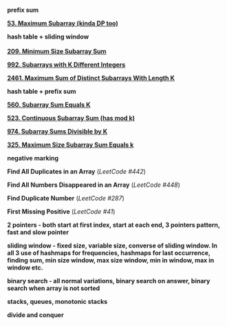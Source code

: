 **prefix sum**

[**53. Maximum Subarray (kinda DP too)**](https://leetcode.com/problems/maximum-subarray/)

**hash table + sliding window**\
\
[**209. Minimum Size Subarray Sum**](https://leetcode.com/problems/minimum-size-subarray-sum/)

[**992. Subarrays with K Different Integers**](https://leetcode.com/problems/subarrays-with-k-different-integers/)

[**2461. Maximum Sum of Distinct Subarrays With Length K**](https://leetcode.com/problems/maximum-sum-of-distinct-subarrays-with-length-k/)

**hash table + prefix sum**

[**560. Subarray Sum Equals K**](https://leetcode.com/problems/subarray-sum-equals-k/)

[**523. Continuous Subarray Sum (has mod k)**](https://leetcode.com/problems/continuous-subarray-sum/)

[**974. Subarray Sums Divisible by K**](https://leetcode.com/problems/subarray-sums-divisible-by-k/)

[**325. Maximum Size Subarray Sum Equals k**](https://leetcode.com/problems/maximum-size-subarray-sum-equals-k/)

**negative marking**

**Find All Duplicates in an Array** (*LeetCode #442*)

**Find All Numbers Disappeared in an Array** (*LeetCode #448*)

**Find Duplicate Number** (*LeetCode #287*)

**First Missing Positive** (*LeetCode #41*)

**2 pointers - both start at first index, start at each end, 3 pointers pattern, fast and slow pointer**

**sliding window - fixed size, variable size, converse of sliding window. In all 3 use of hashmaps for frequencies, hashmaps for last occurrence, finding sum, min size window, max size window, min in window, max in window etc.** 

**binary search - all normal variations, binary search on answer, binary search when array is not sorted**

**stacks, queues, monotonic stacks**

**divide and conquer**